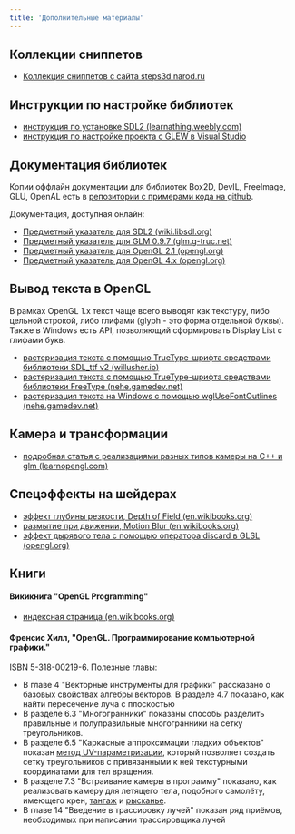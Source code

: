 ```yaml
---
title: 'Дополнительные материалы'
---
```


## Коллекции сниппетов

- [Коллекция сниппетов с сайта steps3d.narod.ru](http://steps3d.narod.ru/snippets.html)

## Инструкции по настройке библиотек

- [инструкция по установке SDL2 (learnathing.weebly.com)](http://learnathing.weebly.com/part-1-prerequisites.html)
- [инструкция по настройке проекта с GLEW в Visual Studio](http://sites.fas.harvard.edu/~lib175/pages/visstudio.html)

## Документация библиотек

Копии оффлайн документации для библиотек Box2D, DevIL, FreeImage, GLU, OpenAL есть в [репозитории с примерами кода на github](https://github.com/PS-Group/cg_course_examples/tree/master/documentation).

Документация, доступная онлайн:

- [Предметный указатель для SDL2 (wiki.libsdl.org)](http://wiki.libsdl.org/APIByCategory)
- [Предметный указатель для GLM 0.9.7 (glm.g-truc.net)](http://glm.g-truc.net/0.9.7/api/modules.html)
- [Предметный указатель для OpenGL 2.1 (opengl.org)](https://www.opengl.org/sdk/docs/man2/)
- [Предметный указатель для OpenGL 4.x (opengl.org)](https://www.opengl.org/sdk/docs/man4/)

## Вывод текста в OpenGL

В рамках OpenGL 1.x текст чаще всего выводят как текстуру, либо цельной строкой, либо глифами (glyph - это форма отдельной буквы). Также в Windows есть API, позволяющий сформировать Display List с глифами букв.

- [растеризация текста с помощью TrueType-шрифта средствами библиотеки SDL_ttf v2 (willusher.io)](http://www.willusher.io/sdl2%20tutorials/2013/12/18/lesson-6-true-type-fonts-with-sdl_ttf)
- [растеризация текста с помощью TrueType-шрифта средствами библиотеки FreeType (nehe.gamedev.net)](http://nehe.gamedev.net/tutorial/freetype_fonts_in_opengl/24001/)
- [растеризация текста на Windows с помощью wglUseFontOutlines (nehe.gamedev.net)](http://nehe.gamedev.net/tutorial/outline_fonts/15004/)

## Камера и трансформации

- [подробная статья с реализациями разных типов камеры на C++ и glm (learnopengl.com)](http://learnopengl.com/#!Getting-started/Camera)

## Спецэффекты на шейдерах

- [эффект глубины резкости, Depth of Field (en.wikibooks.org)](https://en.wikibooks.org/wiki/OpenGL_Programming/Depth_of_Field)
- [размытие при движении, Motion Blur (en.wikibooks.org)](https://en.wikibooks.org/wiki/OpenGL_Programming/Motion_Blur)
- [эффект дырявого тела с помощью оператора discard в GLSL (opengl.org)](https://www.opengl.org/sdk/docs/tutorials/ClockworkCoders/discard.php)

## Книги

#### Викикнига "OpenGL Programming"

- [индексная страница (en.wikibooks.org)](https://en.wikibooks.org/wiki/OpenGL_Programming)

#### Френсис Хилл, "OpenGL. Программирование компьютерной графики."

ISBN 5-318-00219-6. Полезные главы:

- В главе 4 "Векторные инструменты для графики" рассказано о базовых свойствах алгебры векторов. В разделе 4.7 показано, как найти пересечение луча с плоскостью
- В разделе 6.3 "Многогранники" показаны способы разделить правильные и полуправильные многогранники на сетку треугольников.
- В разделе 6.5 "Каркасные аппроксимации гладких объектов" показан [метод UV-параметризации](https://en.wikipedia.org/wiki/Parametric_surface), который позволяет создать сетку треугольников с привязанными к ней текстурными координатами для тел вращения.
- В разделе 7.3 "Встраивание камеры в программу" показано, как реализовать камеру для летящего тела, подобного самолёту, имеющего крен, [тангаж](https://ru.wikipedia.org/wiki/%D0%A2%D0%B0%D0%BD%D0%B3%D0%B0%D0%B6) и [рысканье](https://ru.wikipedia.org/wiki/%D0%A0%D1%8B%D1%81%D0%BA%D0%B0%D0%BD%D0%B8%D0%B5).
- В главе 14 "Введение в трассировку лучей" показан ряд приёмов, необходимых при написании трассировщика лучей
